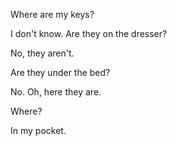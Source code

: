 Where are my keys?

I don't know. Are they on the dresser?

No, they aren't.

Are they under the bed?

No. Oh, here they are.

Where?

In my pocket.
